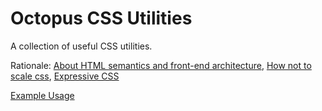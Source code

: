 # Octopus CSS Utilities

A collection of useful CSS utilities.

Rationale: [About HTML semantics and front-end architecture](http://nicolasgallagher.com/about-html-semantics-front-end-architecture/), [How not to scale css](https://gist.github.com/mrmrs/5d6c3bf60a9ff410fcec), [Expressive CSS](http://johnpolacek.github.io/expressive-css/)

[Example Usage](http://octopuscreative.github.io/scss-util/)
